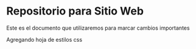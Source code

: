 <h1>Repositorio para Sitio Web</h1>
Este es el documento que utilizaremos para marcar cambios importantes

Agregando hoja de estilos css
